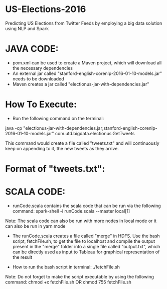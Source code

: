 # US-Elections-2016
Predicting US Elections from Twitter Feeds by employing a big data solution using NLP and Spark

# JAVA CODE:
- pom.xml can be used to create a Maven project, which will download all the necessary dependencies
- An external jar called "stanford-english-corenlp-2016-01-10-models.jar" needs to be downloaded
- Maven creates a jar called "electionus-jar-with-dependencies.jar"

# How To Execute:
- Run the following command on the terminal:

java -cp "electionus-jar-with-dependencies.jar;stanford-english-corenlp-2016-01-10-models.jar" com.utd.bigdata.electionus.GetTweets

This command would create a file called "tweets.txt" and will continuously keep on appending to it, the new tweets as they arrive.

# Format of "tweets.txt":
<TweetNumber>	<userName>	<Tweet>	<Timestamp>	<countryName>	<placeName>	<geoLocation>	<sentimentValue>

# SCALA CODE:
- runCode.scala contains the scala code that can be run via the following command:
spark-shell -i runCode.scala --master local[1]

Note: The scala code can also be run with more nodes in local mode or it can also be run in yarn mode

- The runCode.scala creates a file called "merge" in HDFS. Use the bash script, fetchFile.sh, to get the file to localhost and compile the output present in the "merge" folder into a single file called "output.txt", which can be directly used as input to Tableau for graphical representation of the result

- How to run the bash script in terminal:
./fetchFile.sh

Note:
Do not forget to make the script executable by using the following command:
chmod +x fetchFile.sh OR chmod 755 fetchFile.sh
